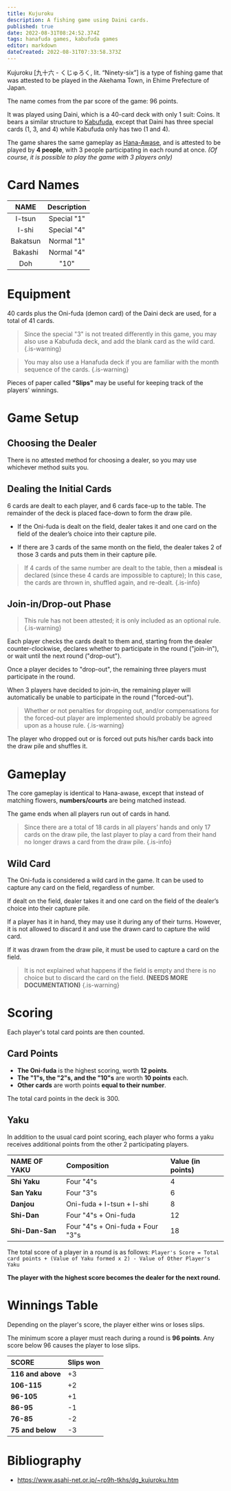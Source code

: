 ```yaml
---
title: Kujuroku
description: A fishing game using Daini cards.
published: true
date: 2022-08-31T08:24:52.374Z
tags: hanafuda games, kabufuda games
editor: markdown
dateCreated: 2022-08-31T07:33:58.373Z
---
```


Kujuroku [九十六 - くじゅろく, lit. “Ninety-six”] is a type of fishing game that was attested to be played in the Akehama Town, in Ehime Prefecture of Japan.

The name comes from the par score of the game: 96 points.

It was played using Daini, which is a 40-card deck with only 1 suit: Coins. It bears a similar structure to [Kabufuda](/en/kabufuda), except that Daini has three special cards (1, 3, and 4) while Kabufuda only has two (1 and 4).

The game shares the same gameplay as [Hana-Awase](/en/hanafuda/games/hana-awase), and is attested to be played by **4 people**, with 3 people participating in each round at once. *(Of course, it is possible to play the game with 3 players only)*

# Card Names
| NAME | Description |
|:---:|:---:|
| I-tsun | Special "1" |
| I-shi | Special "4" |
| Bakatsun | Normal "1" |
| Bakashi  | Normal "4" |
| Doh  | "10" |

# Equipment
40 cards plus the Oni-fuda (demon card) of the Daini deck are used, for a total of 41 cards. 

> Since the special "3" is not treated differently in this game, you may also use a Kabufuda deck, and add the blank card as the wild card.
{.is-warning}

> You may also use a Hanafuda deck if you are familiar with the month sequence of the cards.
{.is-warning}

Pieces of paper called **"Slips"** may be useful for keeping track of the players' winnings.





# Game Setup
## Choosing the Dealer
There is no attested method for choosing a dealer, so you may use whichever method suits you.

## Dealing the Initial Cards
6 cards are dealt to each player, and 6 cards face-up to the table. The remainder of the deck is placed face-down to form the draw pile.

- If the Oni-fuda is dealt on the field, dealer takes it and one card on the field of the dealer’s choice into their capture pile.

- If there are 3 cards of the same month on the field, the dealer takes 2 of those 3 cards and puts them in their capture pile.

> If 4 cards of the same number are dealt to the table, then a **misdeal** is declared (since these 4 cards are impossible to capture); In this case, the cards are thrown in, shuffled again, and re-dealt.
{.is-info}


## Join-in/Drop-out Phase
> This rule has not been attested; it is only included as an optional rule.
{.is-warning}

Each player checks the cards dealt to them and, starting from the dealer counter-clockwise, declares whether to participate in the round ("join-in"), or wait until the next round ("drop-out").

Once a player decides to "drop-out", the remaining three players must participate in the round.

When 3 players have decided to join-in, the remaining player will automatically be unable to participate in the round ("forced-out").

> Whether or not penalties for dropping out, and/or compensations for the forced-out player are implemented should probably be agreed upon as a house rule.
{.is-warning}

The player who dropped out or is forced out puts his/her cards back into the draw pile and shuffles it.

# Gameplay
The core gameplay is identical to Hana-awase, except that instead of matching flowers, **numbers/courts** are being matched instead.

The game ends when all players run out of cards in hand.

> Since there are a total of 18 cards in all players’ hands and only 17 cards on the draw pile, the last player to play a card from their hand no longer draws a card from the draw pile.
{.is-info}

## Wild Card
The Oni-fuda is considered a wild card in the game. It can be used to capture any card on the field, regardless of number.

If dealt on the field, dealer takes it and one card on the field of the dealer’s choice into their capture pile.

If a player has it in hand, they may use it during any of their turns. However, it is not allowed to discard it and use the drawn card to capture the wild card.

If it was drawn from the draw pile, it must be used to capture a card on the field.

> It is not explained what happens if the field is empty and there is no choice but to discard the card on the field. **(NEEDS MORE DOCUMENTATION)**
{.is-warning}

# Scoring
Each player's total card points are then counted.

## Card Points
- **The Oni-fuda** is the highest scoring, worth **12 points**.
- **The "1"s, the "2"s, and the "10"s** are worth **10 points** each. 
- **Other cards** are worth points **equal to their number**.


The total card points in the deck is 300.

## Yaku
In addition to the usual card point scoring, each player who forms a yaku receives additional points from the other 2 participating players.

| NAME OF YAKU | Composition | Value (in points) |
|:------|:---|:---|
| **Shi Yaku** | Four "4"s | 4 |
| **San Yaku** | Four "3"s | 6 |
| **Danjou** | Oni-fuda + I-tsun + I-shi | 8 |
| **Shi-Dan**  | Four "4"s + Oni-fuda | 12 |
| **Shi-Dan-San**  | Four "4"s + Oni-fuda + Four "3"s | 18 |

The total score of a player in a round is as follows:
`Player's Score = Total card points + (Value of Yaku formed x 2) - Value of Other Player's Yaku`

**The player with the highest score becomes the dealer for the next round.**

# Winnings Table
Depending on the player's score, the player either wins or loses slips.

The minimum score a player must reach during a round is **96 points**. Any score below 96 causes the player to lose slips.

| SCORE | Slips won |
|:------|:---|
| **116 and above** | +3 | 
| **106-115** | +2 | 
| **96-105** | +1 | 
| **86-95**  | -1 | 
| **76-85**  | -2 | 
| **75 and below**  | -3 | 

# Bibliography
-   https://www.asahi-net.or.jp/~rp9h-tkhs/dg_kujuroku.htm 